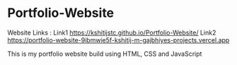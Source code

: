 # Portfolio-Website

Website Links : 
Link1 https://kshitijstc.github.io/Portfolio-Website/
Link2 https://portfolio-website-9ibmwie5f-kshitij-m-gajbhiyes-projects.vercel.app

This is my portfolio website build using HTML, CSS and JavaScript
